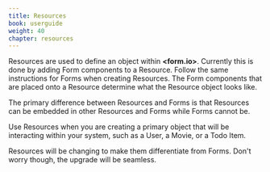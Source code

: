 ```yaml
---
title: Resources
book: userguide
weight: 40
chapter: resources
---
```

Resources are used to define an object within **&lt;<span class="text-primary">form</span>.<span class="text-secondary">io</span>&gt;**. Currently this is done by adding Form components to a Resource. Follow the same instructions for Forms when creating Resources. The Form components that are placed onto a Resource determine what the Resource object looks like.

The primary difference between Resources and Forms is that Resources can be embedded in other Resources and Forms while Forms cannot be.

Use Resources when you are creating a primary object that will be interacting within your system, such as a User, a Movie, or a Todo Item.

<p class="note">Resources will be changing to make them differentiate from Forms. Don't worry though, the upgrade will be seamless.</p>
